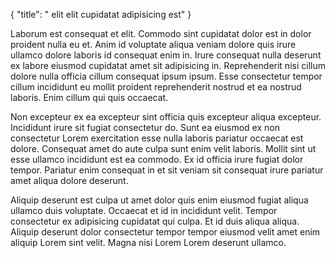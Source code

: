 {
  "title": " elit elit cupidatat adipisicing est"
}

Laborum est consequat et elit. Commodo sint cupidatat dolor est in dolor proident nulla eu et. Anim id voluptate aliqua veniam dolore quis irure ullamco dolore laboris id consequat enim in. Irure consequat nulla deserunt ex labore eiusmod cupidatat amet sit adipisicing in. Reprehenderit nisi cillum dolore nulla officia cillum consequat ipsum ipsum. Esse consectetur tempor cillum incididunt eu mollit proident reprehenderit nostrud et ea nostrud laboris. Enim cillum qui quis occaecat.

Non excepteur ex ea excepteur sint officia quis excepteur aliqua excepteur. Incididunt irure sit fugiat consectetur do. Sunt ea eiusmod ex non consectetur Lorem exercitation esse nulla laboris pariatur occaecat est dolore. Consequat amet do aute culpa sunt enim velit laboris. Mollit sint ut esse ullamco incididunt est ea commodo. Ex id officia irure fugiat dolor tempor. Pariatur enim consequat in et sit veniam sit consequat irure pariatur amet aliqua dolore deserunt.

Aliquip deserunt est culpa ut amet dolor quis enim eiusmod fugiat aliqua ullamco duis voluptate. Occaecat et id in incididunt velit. Tempor consectetur ex adipisicing cupidatat qui culpa. Et id duis aliqua aliqua. Aliquip deserunt dolor consectetur tempor tempor eiusmod velit amet enim aliquip Lorem sint velit. Magna nisi Lorem Lorem deserunt ullamco.